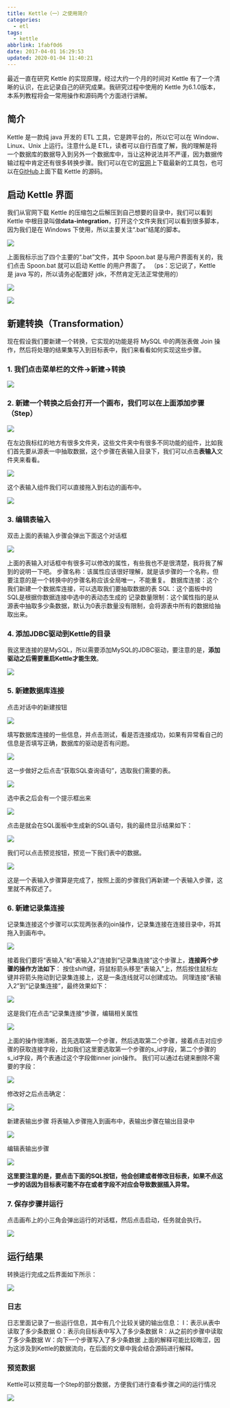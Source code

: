 ```yaml
---
title: Kettle（一）之使用简介
categories:
  - etl
tags:
  - kettle
abbrlink: 1fabf0d6
date: 2017-04-01 16:29:53
updated: 2020-01-04 11:40:21
---
```


最近一直在研究 Kettle 的实现原理，经过大约一个月的时间对 Kettle 有了一个清晰的认识，在此记录自己的研究成果。我研究过程中使用的 Kettle 为6.1.0版本，本系列教程将会一常用操作和源码两个方面进行讲解。

<!--more-->

## 简介

Kettle 是一款纯 java 开发的 ETL 工具，它是跨平台的，所以它可以在 Window、Linux、Unix 上运行。注意什么是 ETL，读者可以自行百度了解，我的理解是将一个数据库的数据导入到另外一个数据库中，当让这种说法并不严谨，因为数据传输过程中肯定还有很多转换步骤。我们可以在它的[官网](http://community.pentaho.com/projects/data-integration/)上下载最新的工具包，也可以在[GitHub](https://github.com/pentaho/pentaho-kettle)上面下载 Kettle 的源码。

## 启动 Kettle 界面

我们从官网下载 Kettle 的压缩包之后解压到自己想要的目录中，我们可以看到 Kettle 中根目录叫做**data-integration**，打开这个文件夹我们可以看到很多脚本，因为我们是在 Windows 下使用，所以主要关注“.bat”结尾的脚本。

![](https://www.itren.tech/2017/media/15781094269735.jpg)
 
上面我标示出了四个主要的“.bat”文件，其中 Spoon.bat 是与用户界面有关的，我们点击 Spoon.bat 就可以启动 Kettle 的用户界面了。
（ps：忘记说了，Kettle 是 java 写的，所以请务必配置好 jdk，不然肯定无法正常使用的）

![](https://www.itren.tech/2017/media/15781094809303.jpg)

![](https://www.itren.tech/2017/media/15781094937123.jpg)


## 新建转换（Transformation）

现在假设我们要新建一个转换，它实现的功能是将 MySQL 中的两张表做 Join 操作，然后将处理的结果集写入到目标表中，我们来看看如何实现这些步骤。

### 1. 我们点击菜单栏的文件->新建->转换

![](https://www.itren.tech/2017/media/15781095150132.jpg)

### 2. 新建一个转换之后会打开一个画布，我们可以在上面添加步骤（Step）

![](https://www.itren.tech/2017/media/15781095385360.jpg)

在左边我标红的地方有很多文件夹，这些文件夹中有很多不同功能的组件，比如我们首先要从源表一中抽取数据，这个步骤在表输入目录下，我们可以点击**表输入**文件夹来看看。

![](https://www.itren.tech/2017/media/15781095530850.jpg)

这个表输入组件我们可以直接拖入到右边的画布中。

![](https://www.itren.tech/2017/media/15781095656898.jpg)

### 3. 编辑表输入

双击上面的表输入步骤会弹出下面这个对话框

![](https://www.itren.tech/2017/media/15781095813179.jpgg)

上面的表输入对话框中有很多可以修改的属性，有些我也不是很清楚，我将我了解到的说明一下吧。
步骤名称：该属性应该很好理解，就是该步骤的一个名称，但要注意的是一个转换中的步骤名称应该全局唯一，不能重复。
数据库连接：这个我们新建一个数据库连接，可以选取我们要抽取数据的表
SQL：这个面板中的SQL是根据你数据连接中选中的表动态生成的
记录数量限制：这个属性指的是从源表中抽取多少条数据，默认为0表示数量没有限制，会将源表中所有的数据给抽取出来。

### 4. 添加JDBC驱动到Kettle的目录

我这里连接的是MySQL，所以需要添加MySQL的JDBC驱动，要注意的是，**添加驱动之后需要重启Kettle才能生效**。

![](https://www.itren.tech/2017/media/15781096080266.jpg)

### 5. 新建数据库连接

点击对话中的新建按钮

![](https://www.itren.tech/2017/media/15781096258185.jpg)

填写数据库连接的一些信息，并点击测试，看是否连接成功，如果有异常看自己的信息是否填写正确，数据库的驱动是否有问题。

![](https://www.itren.tech/2017/media/15781096384898.jpg)

这一步做好之后点击“获取SQL查询语句”，选取我们需要的表。

![](https://www.itren.tech/2017/media/15781096490536.jpg)

选中表之后会有一个提示框出来

![](https://www.itren.tech/2017/media/15781096611759.jpg)

点击是就会在SQL面板中生成新的SQL语句，我的最终显示结果如下：

![](https://www.itren.tech/2017/media/15781096723944.jpg)

我们可以点击预览按钮，预览一下我们表中的数据。

![](https://www.itren.tech/2017/media/15781096872776.jpg)

这是一个表输入步骤算是完成了，按照上面的步骤我们再新建一个表输入步骤，这里就不再叙述了。

### 6. 新建记录集连接

记录集连接这个步骤可以实现两张表的join操作，记录集连接在连接目录中，将其拖入到画布中。

![](https://www.itren.tech/2017/media/15781096992701.jpg)

接着我们要将“表输入”和“表输入2”连接到“记录集连接”这个步骤上，**连接两个步骤的操作方法如下**：
按住shift键，将鼠标箭头移至“表输入”上，然后按住鼠标左键并将箭头拖动到记录集连接上，这是一条连线就可以创建成功。
同理连接“表输入2”到“记录集连接”，最终效果如下：

![](https://www.itren.tech/2017/media/15781097356838.jpgg)

这是我们在点击“记录集连接”步骤，编辑相关属性

![](https://www.itren.tech/2017/media/15781097498933.jpg)

上面的操作很清晰，首先选取第一个步骤，然后选取第二个步骤，接着点击对应步骤的获取连接字段，比如我们这里要选取第一个步骤的s_id字段，第二个步骤的s_id字段，两个表通过这个字段做inner join操作。
我们可以通过右键来删除不需要的字段：

![](https://www.itren.tech/2017/media/15781097734845.jpg)

修改好之后点击确定：

![](https://www.itren.tech/2017/media/15781097830570.jpg)

新建表输出步骤
将表输入步骤拖入到画布中，表输出步骤在输出目录中

![](https://www.itren.tech/2017/media/15781097978536.jpg)

编辑表输出步骤

![](https://www.itren.tech/2017/media/15781098065711.jpg)

**这里要注意的是，要点击下面的SQL按钮，他会创建或者修改目标表，如果不点这一步的话因为目标表可能不存在或者字段不对应会导致数据插入异常。**

### 7. 保存步骤并运行
点击画布上的小三角会弹出运行的对话框，然后点击启动，任务就会执行。

![](https://www.itren.tech/2017/media/15781098223714.jpg)

## 运行结果

转换运行完成之后界面如下所示：

![](https://www.itren.tech/2017/media/15781098330888.jpg)

### 日志

日志里面记录了一些运行信息，其中有几个比较关键的输出信息：
I：表示从表中读取了多少条数据
O：表示向目标表中写入了多少条数据
R：从之前的步骤中读取了多少条数据
W：向下一个步骤写入了多少条数据
上面的解释可能比较晦涩，因为这涉及到Kettle的数据流向，在后面的文章中我会结合源码进行解释。

### 预览数据

Kettle可以预览每一个Step的部分数据，方便我们进行查看步骤之间的运行情况

![](https://www.itren.tech/2017/media/15781098528725.jpg)
